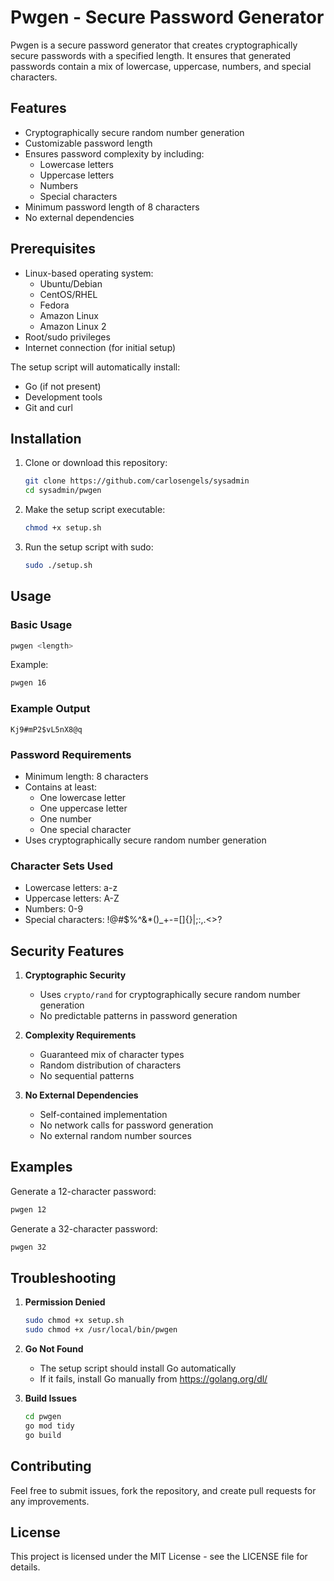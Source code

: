 # Pwgen - Secure Password Generator

Pwgen is a secure password generator that creates cryptographically secure passwords with a specified length. It ensures that generated passwords contain a mix of lowercase, uppercase, numbers, and special characters.

## Features

- Cryptographically secure random number generation
- Customizable password length
- Ensures password complexity by including:
  - Lowercase letters
  - Uppercase letters
  - Numbers
  - Special characters
- Minimum password length of 8 characters
- No external dependencies

## Prerequisites

- Linux-based operating system:
  - Ubuntu/Debian
  - CentOS/RHEL
  - Fedora
  - Amazon Linux
  - Amazon Linux 2
- Root/sudo privileges
- Internet connection (for initial setup)

The setup script will automatically install:
- Go (if not present)
- Development tools
- Git and curl

## Installation

1. Clone or download this repository:
   ```bash
   git clone https://github.com/carlosengels/sysadmin
   cd sysadmin/pwgen
   ```

2. Make the setup script executable:
   ```bash
   chmod +x setup.sh
   ```

3. Run the setup script with sudo:
   ```bash
   sudo ./setup.sh
   ```

## Usage

### Basic Usage

```bash
pwgen <length>
```

Example:
```bash
pwgen 16
```

### Example Output

```
Kj9#mP2$vL5nX8@q
```

### Password Requirements

- Minimum length: 8 characters
- Contains at least:
  - One lowercase letter
  - One uppercase letter
  - One number
  - One special character
- Uses cryptographically secure random number generation

### Character Sets Used

- Lowercase letters: a-z
- Uppercase letters: A-Z
- Numbers: 0-9
- Special characters: !@#$%^&*()_+-=[]{}|;:,.<>?

## Security Features

1. **Cryptographic Security**
   - Uses `crypto/rand` for cryptographically secure random number generation
   - No predictable patterns in password generation

2. **Complexity Requirements**
   - Guaranteed mix of character types
   - Random distribution of characters
   - No sequential patterns

3. **No External Dependencies**
   - Self-contained implementation
   - No network calls for password generation
   - No external random number sources

## Examples

Generate a 12-character password:
```bash
pwgen 12
```

Generate a 32-character password:
```bash
pwgen 32
```

## Troubleshooting

1. **Permission Denied**
   ```bash
   sudo chmod +x setup.sh
   sudo chmod +x /usr/local/bin/pwgen
   ```

2. **Go Not Found**
   - The setup script should install Go automatically
   - If it fails, install Go manually from https://golang.org/dl/

3. **Build Issues**
   ```bash
   cd pwgen
   go mod tidy
   go build
   ```

## Contributing

Feel free to submit issues, fork the repository, and create pull requests for any improvements.

## License

This project is licensed under the MIT License - see the LICENSE file for details. 